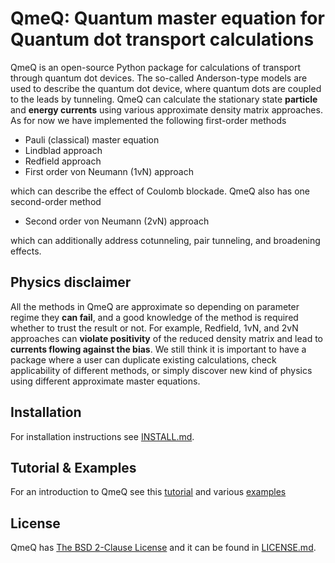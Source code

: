 QmeQ: Quantum master equation for Quantum dot transport calculations
====================================================================

QmeQ is an open-source Python package for calculations of transport through
quantum  dot devices. The so-called Anderson-type models are used to describe
the quantum dot device, where quantum dots are coupled to the leads by
tunneling. QmeQ can calculate the stationary state **particle** and
**energy currents** using various approximate density matrix approaches. As for
now we have implemented the following first-order methods

* Pauli (classical) master equation
* Lindblad approach
* Redfield approach
* First order von Neumann (1vN) approach

which can describe the effect of Coulomb blockade. QmeQ also has one
second-order method

* Second order von Neumann (2vN) approach

which can additionally address cotunneling, pair tunneling, and
broadening effects.

Physics disclaimer
------------------

All the methods in QmeQ are approximate so depending on parameter regime they
**can fail**, and a good knowledge of the method is required whether to trust
the result or not. For example, Redfield, 1vN, and 2vN approaches can **violate
positivity** of the reduced density matrix and lead to **currents flowing against
the bias**. We still think it is important to have a package where a user can
duplicate existing calculations, check applicability of different methods, or
simply discover new kind of physics using different approximate master equations.

Installation
------------

For installation instructions see [INSTALL.md](INSTALL.md).

Tutorial & Examples
-------------------

For an introduction to QmeQ see this [tutorial][tutorial]
and various [examples][examples]

License
-------

QmeQ has [The BSD 2-Clause License][license] and it can be found
in [LICENSE.md](LICENSE.md).

[tutorial]: https://github.com/gedaskir/qmeq-examples/tree/master/tutorial/tutorial.ipynb
[examples]: https://github.com/gedaskir/qmeq-examples
[license]: https://opensource.org/licenses/BSD-2-Clause
